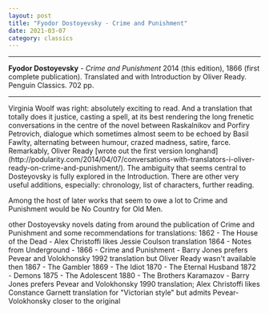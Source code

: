 ```yaml
---
layout: post
title: "Fyodor Dostoyevsky - Crime and Punishment"
date: 2021-03-07
category: classics
---
```



***
<b>Fyodor Dostoyevsky</b> - _Crime and Punishment_ 2014 (this edition), 1866 (first complete publication). Translated and with Introduction by Oliver Ready. Penguin Classics. 702 pp.

***

<img align="right" src="https://www.podularity.com/wp-content/uploads/2014/04/crime-punishment.jpg" alt=""> 
Virginia Woolf was right: absolutely exciting to read.  And a translation that totally does it justice, casting a spell, at its best rendering the long frenetic conversations in the centre of the novel between Raskalnikov and Porfiry Petrovich, dialogue which sometimes almost seem to be echoed by Basil Fawlty, alternating between humour, crazed madness, satire, farce.  Remarkably, Oliver Ready [wrote out the first version longhand](http://podularity.com/2014/04/07/conversations-with-translators-i-oliver-ready-on-crime-and-punishment/).  The ambiguity that seems central to Dosteyovsky is fully explored in the Introduction.  There are other very useful additions, especially: chronology, list of characters, further reading.

Among the host of later works that seem to owe a lot to Crime and Punishment would be No Country for Old Men.  

other Dostoyevsky novels dating from around the publication of Crime and Punishment and some recommendations for translations: 
1862 - The House of the Dead - Alex Christoffi likes Jessie Coulson translation
1864 - Notes from Underground -
1866 - Crime and Punishment - Barry Jones prefers Pevear and Volokhonsky 1992 translation but Oliver Ready wasn't available then 
1867 - The Gambler
1869 - The Idiot
1870 - The Eternal Husband
1872 - Demons
1875 - The Adolescent
1880 - The Brothers Karamazov - Barry Jones prefers Pevear and Volokhonsky 1990 translation;  Alex Christoffi likes Constance Garnett translation for "Victorian style" but admits Pevear-Volokhonsky closer to the original
